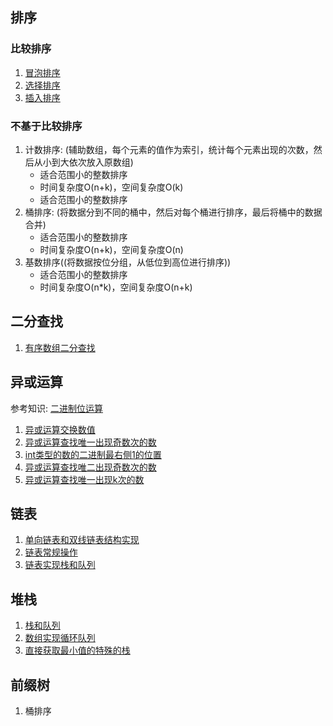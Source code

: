 ## 排序

### 比较排序

1. [冒泡排序](0001.%E5%86%92%E6%B3%A1%E6%8E%92%E5%BA%8F.md)
2. [选择排序](0002.%E9%80%89%E6%8B%A9%E6%8E%92%E5%BA%8F.md)
3. [插入排序](0003.%E6%8F%92%E5%85%A5%E6%8E%92%E5%BA%8F.md)

### 不基于比较排序

1. 计数排序: (辅助数组，每个元素的值作为索引，统计每个元素出现的次数，然后从小到大依次放入原数组)
    - 适合范围小的整数排序
    - 时间复杂度O(n+k)，空间复杂度O(k)
    - 适合范围小的整数排序
2. 桶排序: (将数据分到不同的桶中，然后对每个桶进行排序，最后将桶中的数据合并)
    - 适合范围小的整数排序
    - 时间复杂度O(n+k)，空间复杂度O(n)
3. 基数排序((将数据按位分组，从低位到高位进行排序))
    - 适合范围小的整数排序
    - 时间复杂度O(n*k)，空间复杂度O(n+k)

## 二分查找

1. [有序数组二分查找](0004.%E6%9C%89%E5%BA%8F%E6%95%B0%E7%BB%84%E4%BA%8C%E5%88%86%E6%9F%A5%E6%89%BE.md)

## 异或运算

>
参考知识: [二进制位运算](0.%E5%9F%BA%E7%A1%80%E7%9F%A5%E8%AF%86/02.%E4%BA%8C%E8%BF%9B%E5%88%B6%E4%BD%8D%E8%BF%90%E7%AE%97.md)

1. [异或运算交换数值](0005.%E5%BC%82%E6%88%96%E8%BF%90%E7%AE%97%E4%BA%A4%E6%8D%A2.md)
2. [异或运算查找唯一出现奇数次的数](0006.%E5%BC%82%E6%88%96%E8%BF%90%E7%AE%97%E6%9F%A5%E6%89%BE%E5%94%AF%E4%B8%80%E5%87%BA%E7%8E%B0%E5%A5%87%E6%95%B0%E6%AC%A1%E7%9A%84%E6%95%B0.md)
3. [int类型的数的二进制最右侧1的位置](0007.int%E7%B1%BB%E5%9E%8B%E7%9A%84%E6%95%B0%E7%9A%84%E4%BA%8C%E8%BF%9B%E5%88%B6%E6%9C%80%E5%8F%B3%E4%BE%A71%E7%9A%84%E4%BD%8D%E7%BD%AE.md)
4. [异或运算查找唯二出现奇数次的数](0008.%E5%BC%82%E6%88%96%E8%BF%90%E7%AE%97%E6%9F%A5%E6%89%BE%E5%94%AF%E4%BA%8C%E5%87%BA%E7%8E%B0%E5%A5%87%E6%95%B0%E6%AC%A1%E7%9A%84%E6%95%B0.md)
5. [异或运算查找唯一出现k次的数](0009.%E5%BC%82%E6%88%96%E8%BF%90%E7%AE%97%E6%9F%A5%E6%89%BE%E5%94%AF%E4%B8%80%E5%87%BA%E7%8E%B0k%E6%AC%A1%E7%9A%84%E6%95%B0.md)

## 链表

1. [单向链表和双线链表结构实现](0010.%E5%8D%95%E5%90%91%E9%93%BE%E8%A1%A8%E5%92%8C%E5%8F%8C%E7%BA%BF%E9%93%BE%E8%A1%A8%E7%BB%93%E6%9E%84%E5%AE%9E%E7%8E%B0.md)
2. [链表常规操作](0011.%E9%93%BE%E8%A1%A8%E5%B8%B8%E8%A7%84%E6%93%8D%E4%BD%9C.md)
3. [链表实现栈和队列](0012.%E9%93%BE%E8%A1%A8%E5%AE%9E%E7%8E%B0%E6%A0%88%E5%92%8C%E9%98%9F%E5%88%97.md)

## 堆栈

1. [栈和队列](0012.%E9%93%BE%E8%A1%A8%E5%AE%9E%E7%8E%B0%E6%A0%88%E5%92%8C%E9%98%9F%E5%88%97.md)
2. [数组实现循环队列](0013.%E6%95%B0%E7%BB%84%E5%AE%9E%E7%8E%B0%E5%BE%AA%E7%8E%AF%E9%98%9F%E5%88%97.md)
3. [直接获取最小值的特殊的栈](0014.%E7%89%B9%E6%AE%8A%E7%9A%84%E6%A0%88.md)

## 前缀树

1. 桶排序
